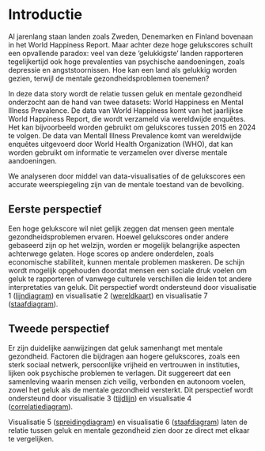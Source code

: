 # Introductie

Al jarenlang staan landen zoals Zweden, Denemarken en Finland bovenaan in het World Happiness Report. Maar achter deze hoge gelukscores schuilt een opvallende paradox: veel van deze ‘gelukkigste’ landen rapporteren tegelijkertijd ook hoge prevalenties van psychische aandoeningen, zoals depressie en angststoornissen. Hoe kan een land als gelukkig worden gezien, terwijl de mentale gezondheidsproblemen toenemen?

In deze data story wordt de relatie tussen geluk en mentale gezondheid onderzocht aan de hand van twee datasets: World Happiness en Mental Illness Prevalence. De data van World Happiness komt van het jaarlijkse World Happiness Report, die wordt verzameld via wereldwijde enquêtes. Het kan bijvoorbeeld worden gebruikt om gelukscores tussen 2015 en 2024 te volgen. De data van Mentall Illness Prevalence komt van wereldwijde enquêtes uitgevoerd door World Health Organization (WHO), dat kan worden gebruikt om informatie te verzamelen over diverse mentale aandoeningen.

We analyseren door middel van data-visualisaties of de gelukscores een accurate weerspiegeling zijn van de mentale toestand van de bevolking.

## Eerste perspectief
Een hoge gelukscore wil niet gelijk zeggen dat mensen geen mentale gezondheidsproblemen ervaren. Hoewel gelukscores onder andere gebaseerd zijn op het welzijn, worden er mogelijk belangrijke aspecten achterwege gelaten. Hoge scores op andere onderdelen, zoals economische stabiliteit, kunnen mentale problemen maskeren. De schijn wordt mogelijk opgehouden doordat mensen een sociale druk voelen om geluk te rapporteren of vanwege culturele verschillen die leiden tot andere interpretaties van geluk. 
Dit perspectief wordt ondersteund door visualisatie 1 ([lijndiagram](../notebooks/datastory.ipynb#lijndiagram)) en visualisatie 2 ([wereldkaart](../notebooks/datastory.ipynb#Wereldkaart)) en visualisatie 7 ([staafdiagram](../notebooks/datastory.ipynb#staafdiagram)).

## Tweede perspectief
Er zijn duidelijke aanwijzingen dat geluk samenhangt met mentale gezondheid. Factoren die bijdragen aan hogere gelukscores, zoals een sterk sociaal netwerk, persoonlijke vrijheid en vertrouwen in instituties, lijken ook psychische problemen te verlagen. Dit suggereert dat een samenleving waarin mensen zich veilig, verbonden en autonoom voelen, zowel het geluk als de mentale gezondheid versterkt. Dit perspectief wordt ondersteund door visualisatie 3 ([tijdlijn](../notebooks/datastory.ipynb#Tijdlijn-van-psychische-stoornissen)) en visualisatie 4 ([correlatiediagram](../notebooks/datastory.ipynb#correlatiediagram)).

Visualisatie 5 ([spreidingdiagram](../notebooks/datastory.ipynb#spreidingsdiagram)) en visualisatie 6 ([staafdiagram](../notebooks/datastory.ipynb#staafdiagram)) laten de relatie tussen geluk en mentale gezondheid zien door ze direct met elkaar te vergelijken.



